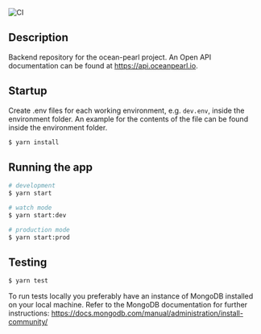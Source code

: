 ![CI](https://github.com/ocean-tech-ship/ocean-pearl-api/actions/workflows/ci.yml/badge.svg)

## Description

Backend repository for the ocean-pearl project.
An Open API documentation can be found at https://api.oceanpearl.io.

## Startup

Create .env files for each working environment, e.g. ```dev.env```, inside the environment folder.
An example for the contents of the file can be found inside the environment folder. 

```bash
$ yarn install
```

## Running the app

```bash
# development
$ yarn start

# watch mode
$ yarn start:dev

# production mode
$ yarn start:prod
```

## Testing

```bash
$ yarn test 
```

To run tests locally you preferably have an instance of MongoDB installed on your local machine.
Refer to the MongoDB documentation for further instructions:
https://docs.mongodb.com/manual/administration/install-community/